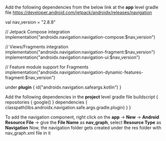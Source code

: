 Add the following dependencies from the below link at the **app** level gradle file
https://developer.android.com/jetpack/androidx/releases/navigation

val nav_version = "2.8.8"

// Jetpack Compose integration
implementation("androidx.navigation:navigation-compose:$nav_version")

// Views/Fragments integration
implementation("androidx.navigation:navigation-fragment:$nav_version")
implementation("androidx.navigation:navigation-ui:$nav_version")

// Feature module support for Fragments
implementation("androidx.navigation:navigation-dynamic-features-fragment:$nav_version")

under **plugin** {
  id("androidx.navigation.safeargs.kotlin")
}

Add the following dependencies in the **project** level gradle file
buildscript {
    repositories {
        google()
    }
    dependencies {
        classpath(libs.androidx.navigation.safe.args.gradle.plugin)
    }
}

To add the navigation component, right click on the **app** -> **New** -> **Android Resource File** -> give the **File Name**  as **nav_graph**, select **Resource Type** as **Navigation**
Now, the navigation folder gets created under the res folder with nav_graph.xml file in it
